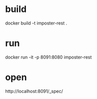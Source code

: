 # build

docker build -t imposter-rest .

# run

docker run -it -p 8091:8080 imposter-rest

# open 
http://localhost:8091/_spec/
